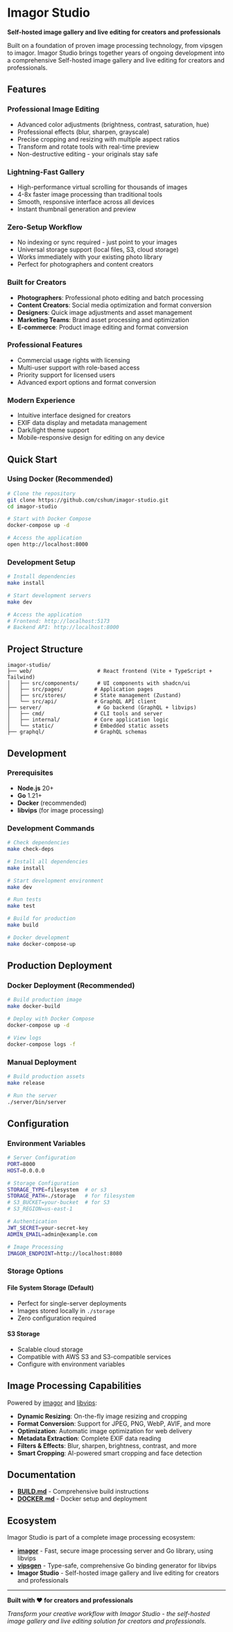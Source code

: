 # Imagor Studio

**Self-hosted image gallery and live editing for creators and professionals**

Built on a foundation of proven image processing technology, from vipsgen to imagor. Imagor Studio brings together years of ongoing development into a comprehensive Self-hosted image gallery and live editing for creators and professionals.

## Features

### **Professional Image Editing**
- Advanced color adjustments (brightness, contrast, saturation, hue)
- Professional effects (blur, sharpen, grayscale)
- Precise cropping and resizing with multiple aspect ratios
- Transform and rotate tools with real-time preview
- Non-destructive editing - your originals stay safe

### **Lightning-Fast Gallery**
- High-performance virtual scrolling for thousands of images
- 4-8x faster image processing than traditional tools
- Smooth, responsive interface across all devices
- Instant thumbnail generation and preview

### **Zero-Setup Workflow**
- No indexing or sync required - just point to your images
- Universal storage support (local files, S3, cloud storage)
- Works immediately with your existing photo library
- Perfect for photographers and content creators

### **Built for Creators**
- **Photographers**: Professional photo editing and batch processing
- **Content Creators**: Social media optimization and format conversion
- **Designers**: Quick image adjustments and asset management
- **Marketing Teams**: Brand asset processing and optimization
- **E-commerce**: Product image editing and format conversion

### **Professional Features**
- Commercial usage rights with licensing
- Multi-user support with role-based access
- Priority support for licensed users
- Advanced export options and format conversion

### **Modern Experience**
- Intuitive interface designed for creators
- EXIF data display and metadata management
- Dark/light theme support
- Mobile-responsive design for editing on any device

## Quick Start

### Using Docker (Recommended)

```bash
# Clone the repository
git clone https://github.com/cshum/imagor-studio.git
cd imagor-studio

# Start with Docker Compose
docker-compose up -d

# Access the application
open http://localhost:8000
```

### Development Setup

```bash
# Install dependencies
make install

# Start development servers
make dev

# Access the application
# Frontend: http://localhost:5173
# Backend API: http://localhost:8000
```

## Project Structure

```
imagor-studio/
├── web/                     # React frontend (Vite + TypeScript + Tailwind)
│   ├── src/components/      # UI components with shadcn/ui
│   ├── src/pages/          # Application pages
│   ├── src/stores/         # State management (Zustand)
│   └── src/api/            # GraphQL API client
├── server/                  # Go backend (GraphQL + libvips)
│   ├── cmd/                # CLI tools and server
│   ├── internal/           # Core application logic
│   └── static/             # Embedded static assets
├── graphql/                # GraphQL schemas
```

## Development

### Prerequisites

- **Node.js** 20+
- **Go** 1.21+
- **Docker** (recommended)
- **libvips** (for image processing)

### Development Commands

```bash
# Check dependencies
make check-deps

# Install all dependencies
make install

# Start development environment
make dev

# Run tests
make test

# Build for production
make build

# Docker development
make docker-compose-up
```

## Production Deployment

### Docker Deployment (Recommended)

```bash
# Build production image
make docker-build

# Deploy with Docker Compose
docker-compose up -d

# View logs
docker-compose logs -f
```

### Manual Deployment

```bash
# Build production assets
make release

# Run the server
./server/bin/server
```

## Configuration

### Environment Variables

```bash
# Server Configuration
PORT=8000
HOST=0.0.0.0

# Storage Configuration
STORAGE_TYPE=filesystem  # or s3
STORAGE_PATH=./storage   # for filesystem
# S3_BUCKET=your-bucket  # for S3
# S3_REGION=us-east-1

# Authentication
JWT_SECRET=your-secret-key
ADMIN_EMAIL=admin@example.com

# Image Processing
IMAGOR_ENDPOINT=http://localhost:8080
```

### Storage Options

#### File System Storage (Default)
- Perfect for single-server deployments
- Images stored locally in `./storage`
- Zero configuration required

#### S3 Storage
- Scalable cloud storage
- Compatible with AWS S3 and S3-compatible services
- Configure with environment variables

## Image Processing Capabilities

Powered by [imagor](https://github.com/cshum/imagor) and [libvips](https://libvips.github.io/libvips/):

- **Dynamic Resizing**: On-the-fly image resizing and cropping
- **Format Conversion**: Support for JPEG, PNG, WebP, AVIF, and more
- **Optimization**: Automatic image optimization for web delivery
- **Metadata Extraction**: Complete EXIF data reading
- **Filters & Effects**: Blur, sharpen, brightness, contrast, and more
- **Smart Cropping**: AI-powered smart cropping and face detection

## Documentation

- **[BUILD.md](BUILD.md)** - Comprehensive build instructions
- **[DOCKER.md](DOCKER.md)** - Docker setup and deployment

## Ecosystem

Imagor Studio is part of a complete image processing ecosystem:

- **[imagor](https://github.com/cshum/imagor)** - Fast, secure image processing server and Go library, using libvips
- **[vipsgen](https://github.com/cshum/vipsgen)** - Type-safe, comprehensive Go binding generator for libvips
- **Imagor Studio** - Self-hosted image gallery and live editing for creators and professionals

---

**Built with ❤️ for creators and professionals**

*Transform your creative workflow with Imagor Studio - the self-hosted image gallery and live editing solution for creators and professionals.*
